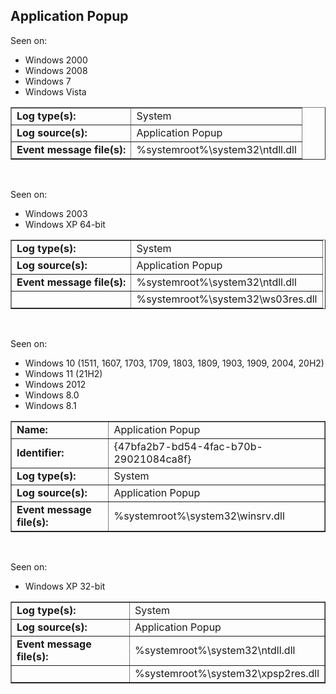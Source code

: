 ## Application Popup

Seen on:
* Windows 2000
* Windows 2008
* Windows 7
* Windows Vista

<table border="1" class="docutils">
  <tbody>
    <tr>
      <td><b>Log type(s):</b></td>
      <td>System</td>
    </tr>
    <tr>
      <td><b>Log source(s):</b></td>
      <td>Application Popup</td>
    </tr>
    <tr>
      <td><b>Event message file(s):</b></td>
      <td>%systemroot%\system32\ntdll.dll</td>
    </tr>
  </tbody>
</table>

&nbsp;

Seen on:
* Windows 2003
* Windows XP 64-bit

<table border="1" class="docutils">
  <tbody>
    <tr>
      <td><b>Log type(s):</b></td>
      <td>System</td>
    </tr>
    <tr>
      <td><b>Log source(s):</b></td>
      <td>Application Popup</td>
    </tr>
    <tr>
      <td><b>Event message file(s):</b></td>
      <td>%systemroot%\system32\ntdll.dll</td>
    </tr>
    <tr>
      <td>&nbsp;</td>
      <td>%systemroot%\system32\ws03res.dll</td>
    </tr>
  </tbody>
</table>

&nbsp;

Seen on:
* Windows 10 (1511, 1607, 1703, 1709, 1803, 1809, 1903, 1909, 2004, 20H2)
* Windows 11 (21H2)
* Windows 2012
* Windows 8.0
* Windows 8.1

<table border="1" class="docutils">
  <tbody>
    <tr>
      <td><b>Name:</b></td>
      <td>Application Popup</td>
    </tr>
    <tr>
      <td><b>Identifier:</b></td>
      <td>{47bfa2b7-bd54-4fac-b70b-29021084ca8f}</td>
    </tr>
    <tr>
      <td><b>Log type(s):</b></td>
      <td>System</td>
    </tr>
    <tr>
      <td><b>Log source(s):</b></td>
      <td>Application Popup</td>
    </tr>
    <tr>
      <td><b>Event message file(s):</b></td>
      <td>%systemroot%\system32\winsrv.dll</td>
    </tr>
  </tbody>
</table>

&nbsp;

Seen on:
* Windows XP 32-bit

<table border="1" class="docutils">
  <tbody>
    <tr>
      <td><b>Log type(s):</b></td>
      <td>System</td>
    </tr>
    <tr>
      <td><b>Log source(s):</b></td>
      <td>Application Popup</td>
    </tr>
    <tr>
      <td><b>Event message file(s):</b></td>
      <td>%systemroot%\system32\ntdll.dll</td>
    </tr>
    <tr>
      <td>&nbsp;</td>
      <td>%systemroot%\system32\xpsp2res.dll</td>
    </tr>
  </tbody>
</table>

&nbsp;

